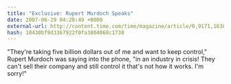 ```yaml
---
title: "Exclusive: Rupert Murdoch Speaks"
date: 2007-06-29 04:28:49 +0000
external-url: http://content.time.com/time/magazine/article/0,9171,1638438,00.html
hash: 10430bf9d3367922f0fa3804068c1738
---
```


"They're taking five billion dollars out of me and want to keep control," Rupert Murdoch was saying into the phone, "in an industry in crisis! They can't sell their company and still control it  that's not how it works. I'm sorry!"
